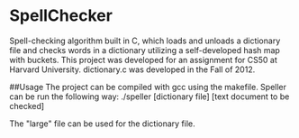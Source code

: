 # SpellChecker
Spell-checking algorithm built in C, which loads and unloads a dictionary file and checks words in a dictionary utilizing a self-developed hash map with buckets.  This project was developed for an assignment for CS50 at Harvard University.  dictionary.c was developed in the Fall of 2012.

##Usage
The project can be compiled with gcc using the makefile.  Speller can be run the following way:
./speller [dictionary file] [text document to be checked]

The "large" file can be used for the dictionary file.
